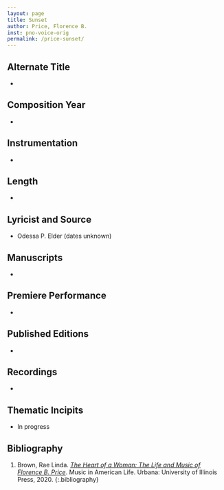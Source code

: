 ```yaml
---
layout: page
title: Sunset
author: Price, Florence B.
inst: pno-voice-orig
permalink: /price-sunset/
---
```


## Alternate Title
- 

## Composition Year
- 

## Instrumentation
- 

## Length
- 

## Lyricist and Source
- Odessa P. Elder (dates unknown)

## Manuscripts
- 

## Premiere Performance
- 

## Published Editions
- 

## Recordings
- 

## Thematic Incipits
- In progress

## Bibliography
1. Brown, Rae Linda. <a href="https://www.worldcat.org/title/1122800180" target="_blank">*The Heart of a Woman: The Life and Music of Florence B. Price*</a>. Music in American Life. Urbana: University of Illinois Press, 2020.
{:.bibliography}
